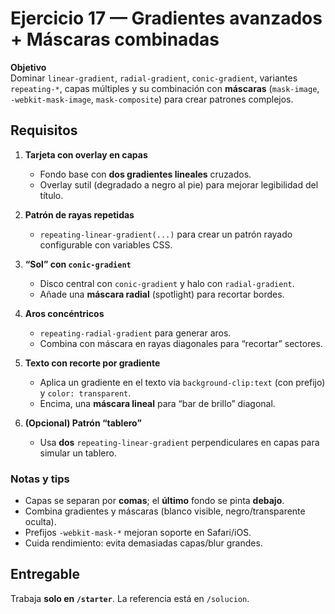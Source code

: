 # Ejercicio 17 — Gradientes avanzados + Máscaras combinadas

**Objetivo**  
Dominar `linear-gradient`, `radial-gradient`, `conic-gradient`, variantes `repeating-*`, capas múltiples y su combinación con **máscaras** (`mask-image`, `-webkit-mask-image`, `mask-composite`) para crear patrones complejos.

## Requisitos

1. **Tarjeta con overlay en capas**

   - Fondo base con **dos gradientes lineales** cruzados.
   - Overlay sutil (degradado a negro al pie) para mejorar legibilidad del título.

2. **Patrón de rayas repetidas**

   - `repeating-linear-gradient(...)` para crear un patrón rayado configurable con variables CSS.

3. **“Sol” con `conic-gradient`**

   - Disco central con `conic-gradient` y halo con `radial-gradient`.
   - Añade una **máscara radial** (spotlight) para recortar bordes.

4. **Aros concéntricos**

   - `repeating-radial-gradient` para generar aros.
   - Combina con máscara en rayas diagonales para “recortar” sectores.

5. **Texto con recorte por gradiente**

   - Aplica un gradiente en el texto via `background-clip:text` (con prefijo) y `color: transparent`.
   - Encima, una **máscara lineal** para “bar de brillo” diagonal.

6. **(Opcional) Patrón “tablero”**
   - Usa **dos** `repeating-linear-gradient` perpendiculares en capas para simular un tablero.

### Notas y tips

- Capas se separan por **comas**; el **último** fondo se pinta **debajo**.
- Combina gradientes y máscaras (blanco visible, negro/transparente oculta).
- Prefijos `-webkit-mask-*` mejoran soporte en Safari/iOS.
- Cuida rendimiento: evita demasiadas capas/blur grandes.

## Entregable

Trabaja **solo en `/starter`**. La referencia está en `/solucion`.
